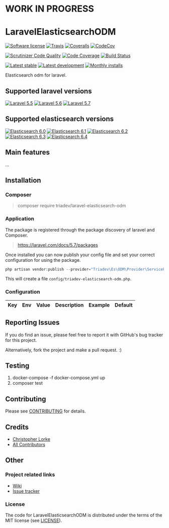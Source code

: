 # WORK IN PROGRESS

# LaravelElasticsearchODM

[![Software license][ico-license]](LICENSE)
[![Travis][ico-travis]][link-travis]
[![Coveralls](https://coveralls.io/repos/github/triadev/LaravelElasticsearchODM/badge.svg?branch=master)](https://coveralls.io/github/triadev/LaravelElasticsearchODM?branch=master)
[![CodeCov](https://codecov.io/gh/triadev/LaravelElasticsearchODM/branch/master/graph/badge.svg)](https://codecov.io/gh/triadev/LaravelElasticsearchODM)

[![Scrutinizer Code Quality](https://scrutinizer-ci.com/g/triadev/LaravelElasticsearchODM/badges/quality-score.png?b=master)](https://scrutinizer-ci.com/g/triadev/LaravelElasticsearchODM/?branch=master)
[![Code Coverage](https://scrutinizer-ci.com/g/triadev/LaravelElasticsearchODM/badges/coverage.png?b=master)](https://scrutinizer-ci.com/g/triadev/LaravelElasticsearchODM/?branch=master)
[![Build Status](https://scrutinizer-ci.com/g/triadev/LaravelElasticsearchODM/badges/build.png?b=master)](https://scrutinizer-ci.com/g/triadev/LaravelElasticsearchODM/build-status/master)

[![Latest stable][ico-version-stable]][link-packagist]
[![Latest development][ico-version-dev]][link-packagist]
[![Monthly installs][ico-downloads-monthly]][link-downloads]

Elasticsearch odm for laravel.

## Supported laravel versions
[![Laravel 5.5][icon-l55]][link-laravel]
[![Laravel 5.6][icon-l56]][link-laravel]
[![Laravel 5.7][icon-l57]][link-laravel]

## Supported elasticsearch versions
[![Elasticsearch 6.0][icon-e60]][link-elasticsearch]
[![Elasticsearch 6.1][icon-e61]][link-elasticsearch]
[![Elasticsearch 6.2][icon-e62]][link-elasticsearch]
[![Elasticsearch 6.3][icon-e63]][link-elasticsearch]
[![Elasticsearch 6.4][icon-e64]][link-elasticsearch]

## Main features
...

## Installation

### Composer
> composer require triadev/laravel-elasticsearch-odm

### Application
The package is registered through the package discovery of laravel and Composer.
>https://laravel.com/docs/5.7/packages

Once installed you can now publish your config file and set your correct configuration for using the package.
```php
php artisan vendor:publish --provider="Triadev\Es\ODM\Provider\ServiceProvider" --tag="config"
```

This will create a file ```config/triadev-elasticsearch-odm.php```.

### Configuration
| Key        | Env | Value           | Description  | Example | Default |
|:-------------:|:-------------:|:-------------:|:-----:|:-----:|:-----:|

## Reporting Issues
If you do find an issue, please feel free to report it with GitHub's bug tracker for this project.

Alternatively, fork the project and make a pull request. :)

## Testing
1. docker-compose -f docker-compose.yml up
2. composer test

## Contributing
Please see [CONTRIBUTING](CONTRIBUTING.md) for details.

## Credits
- [Christopher Lorke][link-author]
- [All Contributors][link-contributors]

## Other

### Project related links
- [Wiki](https://github.com/triadev/LaravelElasticsearchODM/wiki)
- [Issue tracker](https://github.com/triadev/LaravelElasticsearchODM/issues)

### License
The code for LaravelElasticsearchODM is distributed under the terms of the MIT license (see [LICENSE](LICENSE)).

[ico-license]: https://img.shields.io/github/license/triadev/LaravelElasticsearchODM.svg?style=flat-square
[ico-version-stable]: https://img.shields.io/packagist/v/triadev/laravel-elasticsearch-odm.svg?style=flat-square
[ico-version-dev]: https://img.shields.io/packagist/vpre/triadev/laravel-elasticsearch-odm.svg?style=flat-square
[ico-downloads-monthly]: https://img.shields.io/packagist/dm/triadev/laravel-elasticsearch-odm.svg?style=flat-square
[ico-travis]: https://travis-ci.org/triadev/LaravelElasticsearchODM.svg?branch=master

[link-packagist]: https://packagist.org/packages/triadev/laravel-elasticsearch-odm
[link-downloads]: https://packagist.org/packages/triadev/laravel-elasticsearch-odm/stats
[link-travis]: https://travis-ci.org/triadev/LaravelElasticsearchODM

[icon-l55]: https://img.shields.io/badge/Laravel-5.5-brightgreen.svg?style=flat-square
[icon-l56]: https://img.shields.io/badge/Laravel-5.6-brightgreen.svg?style=flat-square
[icon-l57]: https://img.shields.io/badge/Laravel-5.7-brightgreen.svg?style=flat-square

[icon-e60]: https://img.shields.io/badge/Elasticsearch-6.0-brightgreen.svg?style=flat-square
[icon-e61]: https://img.shields.io/badge/Elasticsearch-6.1-brightgreen.svg?style=flat-square
[icon-e62]: https://img.shields.io/badge/Elasticsearch-6.2-brightgreen.svg?style=flat-square
[icon-e63]: https://img.shields.io/badge/Elasticsearch-6.3-brightgreen.svg?style=flat-square
[icon-e64]: https://img.shields.io/badge/Elasticsearch-6.4-brightgreen.svg?style=flat-square

[link-laravel]: https://laravel.com
[link-elasticsearch]: https://www.elastic.co/
[link-author]: https://github.com/triadev
[link-contributors]: ../../contributors